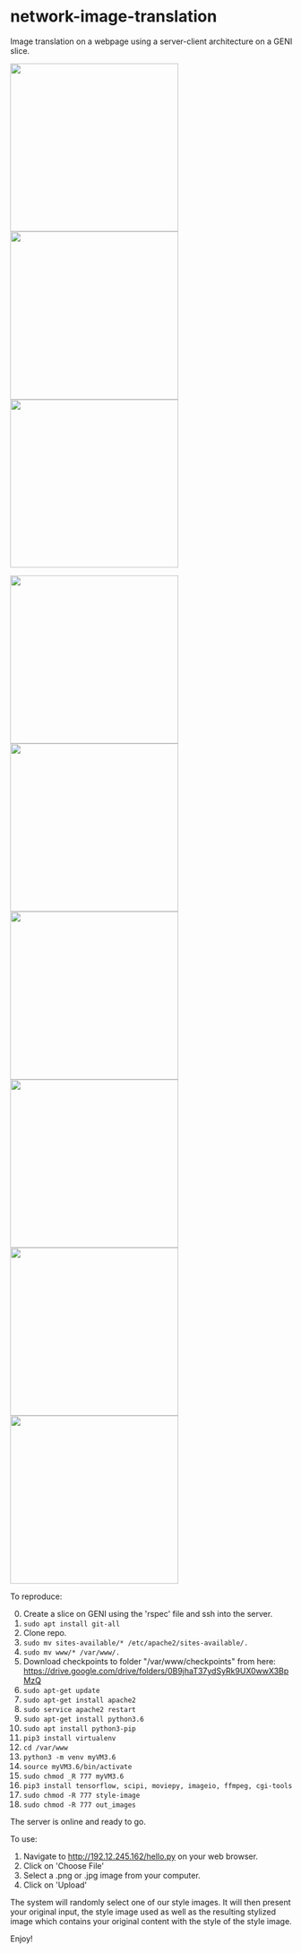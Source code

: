 # network-image-translation
Image translation on a webpage using a server-client architecture on a GENI slice.

<p float="left">
<img src="images/hassan.jpg" width="300"/>
<img src="images/la_muse.jpg" width="300"/>
<img src="images/hassan_translated.jpg" width="300"/>
</p>

<img src="images/dina.jpg" width="300">
<img src="images/scream.jpg" width="300">
<img src="images/dina_translated.jpg" width="300">

<img src="images/nataniel.png" width="300">
<img src="images/wave.jpg" width="300">
<img src="images/nataniel_translated.png" width="300">

To reproduce:

0. Create a slice on GENI using the 'rspec' file and ssh into the server.
1. ```sudo apt install git-all```
2. Clone repo.
3. ```sudo mv sites-available/* /etc/apache2/sites-available/.```
4. ```sudo mv www/* /var/www/.```
5. Download checkpoints to folder "/var/www/checkpoints" from here: https://drive.google.com/drive/folders/0B9jhaT37ydSyRk9UX0wwX3BpMzQ
6. ```sudo apt-get update```
7. ```sudo apt-get install apache2```
8. ```sudo service apache2 restart```
9. ```sudo apt-get install python3.6```
10. ```sudo apt install python3-pip```
11. ```pip3 install virtualenv```
12. ```cd /var/www```
13. ```python3 -m venv myVM3.6```
14. ```source myVM3.6/bin/activate```
15. ```sudo chmod _R 777 myVM3.6```
16. ```pip3 install tensorflow, scipi, moviepy, imageio, ffmpeg, cgi-tools```
17. ```sudo chmod -R 777 style-image```
18. ```sudo chmod -R 777 out_images```

The server is online and ready to go.

To use:

1. Navigate to http://192.12.245.162/hello.py on your web browser.
2. Click on 'Choose File'
3. Select a .png or .jpg image from your computer.
4. Click on 'Upload'

The system will randomly select one of our style images. It will then present your original input, the style image used as well as the resulting stylized image which contains your original content with the style of the style image.

Enjoy!
